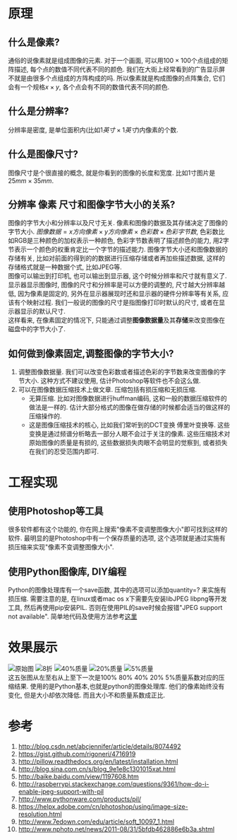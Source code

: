 # 原理

## 什么是像素?
通俗的说像素就是组成图像的元素. 对于一个画面, 可以用$100\times 100$个点组成的矩阵描述, 每个点的数值不同代表不同的颜色. 我们在大街上经常看到的广告显示屏不就是由很多个点组成的方阵构成的吗. 所以像素就是构成图像的点阵集合, 它们会有一个规格$x\times y$, 各个点会有不同的数值代表不同的颜色.

## 什么是分辨率?
分辨率是密度, 是单位面积内(比如$1英寸\times 1英寸$)内像素的个数. 

## 什么是图像尺寸?
图像尺寸是个很直接的概念, 就是你看到的图像的长度和宽度. 比如1寸图片是$25mm\times 35mm$.

## 分辨率 像素 尺寸和图像字节大小的关系?
图像的字节大小和分辨率以及尺寸无关. 像素和图像的数据及其存储决定了图像的字节大小. $图像数据=x方向像素\times y方向像素\times 色彩数\times 色彩字节数$, 色彩数比如RGB是三种颜色的加权表示一种颜色, 色彩字节数表明了描述颜色的能力, 用2字节表示一个颜色的权重肯定比一个字节的描述能力. 图像字节大小还和图像数据的存储有关, 比如对前面的得到的的数据进行压缩存储或者再加些描述数据, 这样的存储格式就是一种数据个式, 比如JPEG等.   
图像可以输出到打印机, 也可以输出到显示器, 这个时候分辨率和尺寸就有意义了. 显示器显示图像时, 图像的尺寸和分辨率是可以方便的调整的, 尺寸越大分辨率越低, 因为像素是固定的, 另外在显示器展现时还和显示器的硬件分辨率等有关系, 应该有个映射过程. 我们一般说的图像的尺寸是指图像打印时默认的尺寸, 或者在显示器显示的默认尺寸.  
这样看来, 在像素固定的情况下, 只能通过调整**图像数据量**及其**存储**来改变图像在磁盘中的字节大小了.

## 如何做到像素固定,调整图像的字节大小?
1. 调整图像数据量. 我们可以改变色彩数或者描述色彩的字节数来改变图像的字节大小. 这种方式不建议使用, 估计Photoshop等软件也不会这么做.
2. 可以在图像数据压缩技术上做文章. 压缩包括有损压缩和无损压缩.
    + 无算压缩. 比如对图像数据进行huffman编码, 这和一般的数据压缩软件的做法是一样的. 估计大部分格式的图像在做存储的时候都会适当的做这样的压缩操作的.
    + 这是图像压缩技术的核心, 比如我们常听到的DCT变换 傅里叶变换等. 这些变换是通过频谱分析略去一部分人眼不会过于关注的像素. 这些压缩技术对原始图像的质量是有损的, 这些数据损失肉眼不会明显的觉察到, 或者损失在我们的忍受范围内即可.

# 工程实现

## 使用Photoshop等工具
很多软件都有这个功能的, 你在网上搜索"像素不变调整图像大小"即可找到这样的软件. 最明显的是Photoshop中有一个保存质量的选项, 这个选项就是通过实施有损压缩来实现"像素不变调整图像大小".

## 使用Python图像库, DIY编程
Python的图像处理库有一个save函数, 其中的选项可以添加quantity=? 来实施有损压缩.
需要注意的是, 在linux或者mac os x下需要先安装libJPEG libpng等开发工具, 然后再使用pip安装PIL. 否则在使用PIL的save时候会报错"JPEG support not available".
简单地代码及使用方法参考[这里](https://github.com/ambjlon/image_process_fixedpix)

# 效果展示
![原始图](http://i3.tietuku.com/22d8090af7d6cf52.jpg "原始图")
![8折](http://i3.tietuku.com/977b5cabeb5c8ab1.jpg "80%质量")
![](http://i3.tietuku.com/2d49fe68450db160.jpg "40%质量")
![](http://i3.tietuku.com/28efcb87da6404da.jpg "20%质量")
![](http://i3.tietuku.com/8901f025606e9e60.jpg "5%质量")  
这五张图从左至右从上至下一次是100% 80% 40% 20% 5%质量系数对应的压缩结果. 使用的是Python基本,也就是python的图像处理库. 他们的像素始终没有变化, 但是大小却依次降低. 而且大小不和质量系数成正比.

# 参考
1. http://blog.csdn.net/abcjennifer/article/details/8074492
2. https://gist.github.com/rigoneri/4716919
3. http://pillow.readthedocs.org/en/latest/installation.html
4. http://blog.sina.com.cn/s/blog_9e1e8c1301015xat.html
5. http://baike.baidu.com/view/1197608.htm
6. http://raspberrypi.stackexchange.com/questions/9361/how-do-i-enable-jpeg-support-with-pil
7. http://www.pythonware.com/products/pil/
8. https://helpx.adobe.com/cn/photoshop/using/image-size-resolution.html
9. http://www.7edown.com/edu/article/soft_10097_1.html
10. http://www.nphoto.net/news/2011-08/31/5bfdb462886e6b3a.shtml
